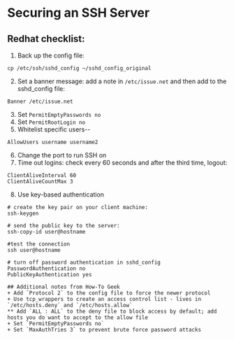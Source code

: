 # Securing an SSH Server

## Redhat checklist:

1. Back up the config file:
```
cp /etc/ssh/sshd_config ~/sshd_config_original
```
2. Set a banner message: add a note in `/etc/issue.net` and then add to the sshd_config file:
```
Banner /etc/issue.net
```
3. Set `PermitEmptyPasswords no`
4. Set `PermitRootLogin no`
5. Whitelist specific users--
```
AllowUsers username username2
```
6. Change the port to run SSH on
7. Time out logins: check every 60 seconds and after the third time, logout:
```
ClientAliveInterval 60
ClientAliveCountMax 3
```
8. Use key-based authentication
```
# create the key pair on your client machine:
ssh-keygen

# send the public key to the server:
ssh-copy-id user@hostname

#test the connection
ssh user@hostname

# turn off password authentication in sshd_config
PasswordAuthentication no
PublicKeyAuthentication yes

## Additional notes from How-To Geek
+ Add `Protocol 2` to the config file to force the newer protocol
+ Use tcp_wrappers to create an access control list - lives in `/etc/hosts.deny` and `/etc/hosts.allow`
** Add `ALL : ALL` to the deny file to block access by default; add hosts you do want to accept to the allow file
+ Set `PermitEmptyPasswords no`
+ Set `MaxAuthTries 3` to prevent brute force password attacks

